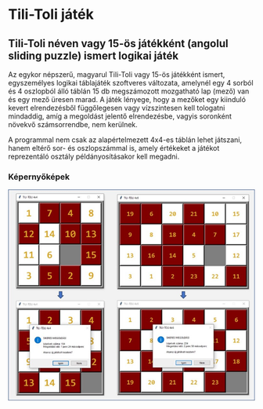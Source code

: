 # Tili-Toli játék
## Tili-Toli néven vagy 15-ös játékként (angolul sliding puzzle) ismert logikai játék
Az egykor népszerű, magyarul Tili-Toli vagy 15-ös játékként ismert, egyszemélyes logikai táblajáték szoftveres változata, amelynél egy 4 sorból és 4 oszlopból álló táblán 15 db megszámozott mozgatható lap (mező) van és egy mező üresen marad. A játék lényege, hogy a mezőket egy kiinduló kevert elrendezésből függőlegesen vagy vízszintesen kell tologatni mindaddig, amíg a megoldást jelentő elrendezésbe, vagyis soronként növekvő számsorrendbe, nem kerülnek.

A programmal nem csak az alapértelmezett 4x4-es táblán lehet játszani, hanem eltérő sor- és oszlopszámmal is, amely értékeket a játékot reprezentáló osztály példányosításakor kell megadni.


### Képernyőképek
![Toli-Toli](sliding_puzlle_screenshot_github.jpg)
